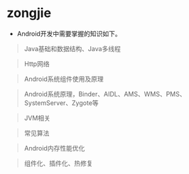 # zongjie

* Android开发中需要掌握的知识如下。

> Java基础和数据结构、Java多线程

> Http网络

> Android系统组件使用及原理

> Android系统原理，Binder、AIDL、AMS、WMS、PMS、SystemServer、Zygote等

> JVM相关

> 常见算法

> Android内存性能优化

> 组件化、插件化、热修复